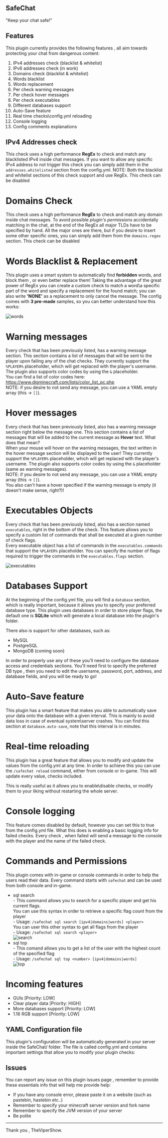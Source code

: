 ## SafeChat

"Keep your chat safe!"

## Features

This plugin currently provides the following features , all aim towards protecting your chat from dangerous content:

 1. IPv4 addresses check (blacklist & whitelist)
 2. IPv6 addresses check (in work)
 3. Domains check (blacklist & whitelist)
 4. Words blacklist
 5. Words replacement
 6. Per check warning messages
 7. Per check hover messages
 8. Per check executables
 9. Different databases support
 10. Auto-Save feature
 11. Real time checks\config.yml reloading
 12. Console logging
 13. Config comments explanations

## IPv4 Addresses check
This check uses a high performance **RegEx** to check and match any blacklisted IPv4 inside chat messages.
If you want to allow any specific IPv4 address to not trigger this check you can simply add them in the `addresses.whitelisted` section from the config.yml.
NOTE: Both the blacklist and whitelist sections of this check support and use RegEx.
This check can be disabled

# Domains Check
This check uses a high performance **RegEx** to check and match any domain inside chat messages.
To avoid possible *plugin's permissions* accidentally matching in the chat, at the end of the RegEx all major TLDs have to be specified by hand.
All the major ones are there, but if you desire to insert some other specific ones, you can simply add them from the `domains.regex` section.
This check can be disabled

# Words Blacklist & Replacement
This plugin uses a smart system to automatically find **forbidden** words, and block them , or even better replace them!
Taking the advantage of the great power of RegEx you can create a custom check to match a word\a specific part of the word and specify a replacement for the found match;
you can also write **'NONE'** as a replacement to only cancel the message. The config comes with **3 pre-made** samples, so you can better understand how this works:

![words](https://i.imgur.com/Tg52ZRb.png)

# Warning messages
Every check that has been previously listed, has a warning message section.
This section contains a list of messages that will be sent to the player upon failing any of the chat checks.
They currently support the `%PLAYER%` placeholder, which will get replaced with the player's username.
The plugin also supports color codes by using the `&` placeholder.
<br>You can find a list of color codes here: https://www.digminecraft.com/lists/color_list_pc.php
<br>NOTE: if you desire to not send any message, you can use a YAML empty array (this -> `[]`).

# Hover messages

Every check that has been previously listed, also has a warning message section right below the message one.
This section contains a list of messages that will be added to the current message as **Hover** text.
What does that mean?
<br>When your mouse will hover on the warning messages, the text written in the hover message section will be displayed to the user!
They currently support the `%PLAYER%` placeholder, which will get replaced with the player's username.
The plugin also supports color codes by using the `&` placeholder (same as warning messages).
<br>NOTE: if you desire to not send any message, you can use a YAML empty array (this -> `[]`).
<br>You also can't have a hover specified if the warning message is empty (it doesn't make sense, right?)!

# Executables Objects

Every check that has been previously listed, also has a section named `executables`, right in the bottom of the check.
This feature allows you to specify a custom list of commands that shall be executed at a given number of check flags.
<br>Every executable object has a list of commands in the `executables.commands` that support the `%PLAYER%` placeholder.
You can specify the number of flags required to trigger the commands in the `executables.flags` section.

![executables](https://i.imgur.com/r8y34gS.png)

# Databases Support
At the beginning of the config.yml file, you will find a `database` section, which is really important, because it allows you to specify your preferred database type.
This plugin uses databases in order to store player flags, the default one is **SQLite** which will generate a local database into the plugin's folder.

There also is support for other databases, such as:
- MySQL
- PostgreSQL
- MongoDB (coming soon)

In order to properly use any of these you'll need to configure the database access and credentials sections.
You'll need first to specify the preferred DB type , then you need to edit the username, password, port, address, and database fields, and you will be ready to go!

# Auto-Save feature
This plugin has a smart feature that makes you able to automatically save your data onto the database with a given interval.
This is mainly to avoid data loss in case of eventual system\server crashes.
You can find this section at `database.auto-save`, note that this interval is in minutes.

# Real-time reloading

This plugin has a great feature that allows you to modify and update the values from the config.yml at any time.
In order to achieve this you can use the `/safechat reload` command, either from console or in-game. This will update every value, checks included.

This is really useful as it allows you to enable\disable checks, or modify them to your liking without restarting the whole server.

# Console logging

This feature comes disabled by default, however you can set this to true from the config.yml file.
What this does is enabling a basic logging info for failed checks. Every check , when failed will send a message to the console with the player and the name of the failed check.
 
# Commands and Permissions

This plugin comes with in-game or console commands in order to help the users read their data.
Every command starts with `safechat` and can be used from both console and in-game.

* sql search
<br> - This command allows you to search for a specific player and get his current flags.
<br> You can use this syntax in order to retrieve a specific flag count from the player
<br> - Usage: `/safechat sql search [ipv4|domains|words] <player>`
<br> You can user this other syntax to get all flags from the player
<br> - Usage: `/safechat sql search <player>`
<br> ![search](https://i.imgur.com/tYJTokW.png)
* sql top
<br> - This comand allows you to get a list of the user with the highest count of the specified flag
<br> - Usage: `/safechat sql top <number> [ipv4|domains|words]`
<br> ![top](https://i.imgur.com/fGTvoID.png)

# Incoming features

- GUIs [Priority: LOW]
- Clear player data [Priority: HIGH]
- More databases support [Priority: LOW]
- 1.16 RGB support [Priority: LOW]

## YAML Configuration file
This plugin's configuration will be automatically generated in your server inside the SafeChat/ folder.
The file is called config.yml and contains important settings that allow you to modify your plugin checks:

 ## Issues
 You can report any issue on this plugin issues page , remember to provide these essentials info that will help me provide help:
 
 - If you have any console error, please paste it on a website (such as pastebin, hastebin etc..)
 - Remember to specify your minecraft server version and fork name
 - Remember to specify the JVM version of your server
 - Be polite
 ---
 Thank you , TheViperShow.
